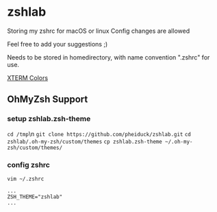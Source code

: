 # zshlab
Storing my zshrc for macOS or linux
Config changes are allowed

Feel free to add your suggestions ;)

Needs to be stored in homedirectory, with name convention ".zshrc" for use.

<a href="https://jonasjacek.github.io/colors/" target="_blank" rel="noopener noreferrer">XTERM Colors</a>

## OhMyZsh Support

### setup zshlab.zsh-theme
```cd /tmp```\n
```git clone https://github.com/pheiduck/zshlab.git```
```cd zshlab/.oh-my-zsh/custom/themes```
```cp zshlab.zsh-theme ~/.oh-my-zsh/custom/themes/```

### config zshrc
```vim ~/.zshrc```
```
...
ZSH_THEME="zshlab"
...
```
